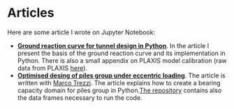 # Articles

Here are some article I wrote on Jupyter Notebook:

- <a href="https://github.com/edoglione/Articles/blob/main/lin_car_medium.ipynb"><b>Ground reaction curve for tunnel design in Python</b></a>. In the article I present the basis of the ground reaction curve and its implementation in Python. There is also a small appendix on PLAXIS model calibration (raw data from PLAXIS <a href="https://github.com/edoglione/Articles/blob/main/calibration.csv">here</a>).
- <a href="https://github.com/MarcoTrezzi/Interaction_Domain_for_Piled_Foundations/blob/main/domini_notebook.ipynb"><b>Optimised desing of piles group under eccentric loading</b></a>. The article is written with <a href="https://www.linkedin.com/in/marco-trezzi">Marco Trezzi</a>. The article explains how to create a bearing capacity domain for piles group in Python.<a href="https://github.com/MarcoTrezzi/Interaction_Domain_for_Piled_Foundations">The repository</a> contains also the data frames necessary to run the code. 
